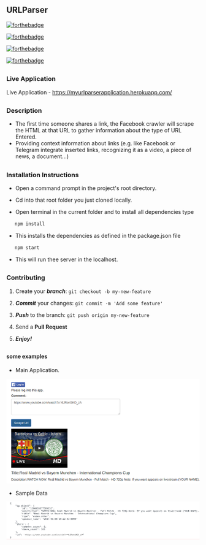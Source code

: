 ## URLParser

[![forthebadge](https://forthebadge.com/images/badges/built-with-love.svg)](https://forthebadge.com)

[![forthebadge](https://forthebadge.com/images/badges/built-with-swag.svg)](https://forthebadge.com)

[![forthebadge](https://forthebadge.com/images/badges/compatibility-ie-6.svg)](https://forthebadge.com)

[![forthebadge](https://forthebadge.com/images/badges/made-with-javascript.svg)](https://forthebadge.com)

##

### Live Application

Live Application - https://myurlparserapplication.herokuapp.com/

##

### Description 

* The first time someone shares a link, the Facebook crawler will scrape the HTML at that URL to gather information about the   type of URL Entered.
* Providing context information about links (e.g. like Facebook or Telegram integrate inserted links, recognizing it as a       video, a piece of news, a document...)

##

### Installation Instructions

* Open a command prompt in the project's root directory.

* Cd into that root folder you just cloned locally.

* Open terminal in the current folder and to install all dependencies type 

```javascript
   npm install 
```

* This installs the dependencies as defined in the package.json file

```javascript
   npm start 
```

* This will run thee server in the localhost.

##


### Contributing

1. Create your **_branch_**: `git checkout -b my-new-feature`

2. **_Commit_** your changes: `git commit -m 'Add some feature'`

3. **_Push_** to the branch: `git push origin my-new-feature`

4. Send a **Pull Request**

5. **_Enjoy!_**

##


#### some examples

* Main Application.

![alt tag](https://github.com/divyanshu-rawat/URLParser/blob/master/public/snapshot/parser.png)

* Sample Data

![alt tag](https://github.com/divyanshu-rawat/URLParser/blob/master/public/snapshot/data.png)

